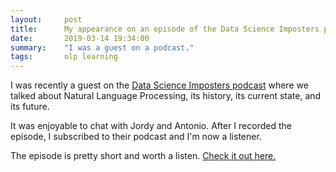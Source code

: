 ```yaml
---
layout:     post
title:      My appearance on an episode of the Data Science Imposters podcast
date:       2019-03-14 19:34:00
summary:    "I was a guest on a podcast."
tags:       nlp learning
---
```


I was recently a guest on the [Data Science Imposters podcast](https://datascienceimposters.com/2019/03/10/natural-language-processing-with-prem-ganeshkumar/) where we talked about Natural Language Processing, its history, its current state, and its future.

It was enjoyable to chat with Jordy and Antonio. After I recorded the episode, I subscribed to their podcast and I'm now a listener.

The episode is pretty short and worth a listen. [Check it out here.](https://datascienceimposters.com/2019/03/10/natural-language-processing-with-prem-ganeshkumar/)